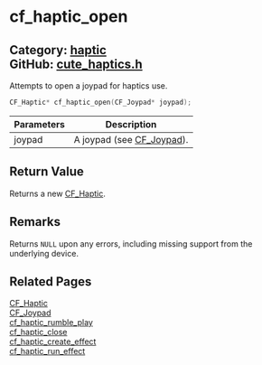 [//]: # (This file is automatically generated by Cute Framework's docs parser.)
[//]: # (Do not edit this file by hand!)
[//]: # (See: https://github.com/RandyGaul/cute_framework/blob/master/samples/docs_parser.cpp)
[](../header.md ':include')

# cf_haptic_open

Category: [haptic](/api_reference?id=haptic)  
GitHub: [cute_haptics.h](https://github.com/RandyGaul/cute_framework/blob/master/include/cute_haptics.h)  
---

Attempts to open a joypad for haptics use.

```cpp
CF_Haptic* cf_haptic_open(CF_Joypad* joypad);
```

Parameters | Description
--- | ---
joypad | A joypad (see [CF_Joypad](/input/cf_joypad.md)).

## Return Value

Returns a new [CF_Haptic](/haptic/cf_haptic.md).

## Remarks

Returns `NULL` upon any errors, including missing support from the underlying device.

## Related Pages

[CF_Haptic](/haptic/cf_haptic.md)  
[CF_Joypad](/input/cf_joypad.md)  
[cf_haptic_rumble_play](/haptic/cf_haptic_rumble_play.md)  
[cf_haptic_close](/haptic/cf_haptic_close.md)  
[cf_haptic_create_effect](/haptic/cf_haptic_create_effect.md)  
[cf_haptic_run_effect](/haptic/cf_haptic_run_effect.md)  

